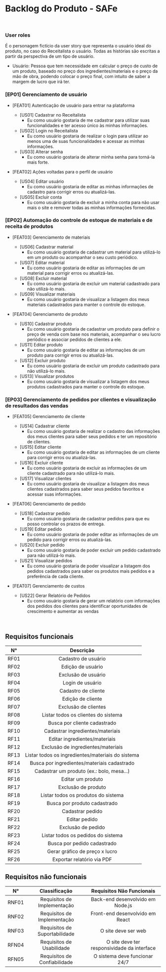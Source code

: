 # Backlog do Produto - SAFe

<br>

### User roles

É o personagem fictício da user story que representa o usuário ideal do produto, no caso do Receitalista o usuário. Todas as histórias são escritas a partir da perspectiva de um tipo de usuário.

- Usuário: Pessoa que tem necessidade em calcular o preço de custo de um produto, baseado no preço dos ingredientes/materiais e o preço da mão de obra, podendo colocar o preço final, com intuito de saber a margem de lucro que irá ter.

### [EP01] Gerenciamento de usuário

   - [FEAT01] Autenticação de usuário para entrar na plataforma
      - [US01] Cadastrar no Receitalista
         - Eu como usuário gostaria de me cadastrar para utilizar suas funcionalidades e ter acesso único às minhas informações. 
      - [US02] Login no Receitalista
         - Eu como usuário gostaria de realizar o login para utilizar ao menos uma de suas funcionalidades e acessar as minhas informações.
      - [US03] Alterar senha
         - Eu como usuário gostaria de alterar minha senha para torná-la mais forte.
   
   - [FEAT02] Ações voltadas para o perfil de usuário
      - [US04] Editar usuário
         - Eu como usuário gostaria de editar as minhas informações de cadastro para corrigir erros ou atualizá-las.
      - [US05] Excluir conta
         - Eu como usuário gostaria de excluir a minha conta para não usar mais o site e remover todas as minhas informações fornecidas.

 
### [EP02] Automação do controle de estoque de materiais e de receita de produtos
  
  - [FEAT03] Gerenciamento de materiais
      - [US06] Cadastrar material
         - Eu como usuário gostaria de cadastrar um material para utilizá-lo em um produto ou acompanhar o seu custo periódico.
      - [US07] Editar material
         - Eu como usuário gostaria de editar as informações de um material para corrigir erros ou atualizá-las.
      - [US08] Excluir material
         - Eu como usuário gostaria de excluir um material cadastrado para não utilizá-lo mais.
      - [US09] Visualizar materiais
         - Eu como usuário gostaria de visualizar a listagem dos meus materiais cadastrados para manter o controle do estoque.
  
  - [FEAT04] Gerenciamento de produto 
      - [US10] Cadastrar produto
         - Eu como usuário gostaria de cadastrar um produto para definir o preço de venda com base nos materiais, acompanhar o seu lucro periódico e associar pedidos de clientes a ele.
      - [US11] Editar produto
         - Eu como usuário gostaria de editar as informações de um produto para corrigir erros ou atualizá-las.
      - [US12] Excluir produto
         - Eu como usuário gostaria de excluir um produto cadastrado para não utilizá-lo mais.
      - [US13] Visualizar produtos
         - Eu como usuário gostaria de visualizar a listagem dos meus produtos cadastrados para manter o controle do estoque.

          
### [EP03] Gerenciamento de pedidos por clientes e visualização de resultados das vendas
  
  - [FEAT05] Gerenciamento de cliente
      - [US14] Cadastrar cliente
         - Eu como usuário gostaria de realizar o cadastro das informações dos meus clientes para saber seus pedidos e ter um repositório de clientes.
      - [US15] Editar cliente
         - Eu como usuário gostaria de editar as informações de um cliente para corrigir erros ou atualizá-las.
      - [US16] Excluir cliente
         - Eu como usuário gostaria de excluir as informações de um cliente cadastrado para não utilizá-lo mais.
      - [US17] Visualizar clientes
         - Eu como usuário gostaria de visualizar a listagem dos meus clientes cadastrados para saber seus pedidos favoritos e acessar suas informações.
  
  - [FEAT06] Gerenciamento de pedido
      - [US18] Cadastrar pedido
         - Eu como usuário gostaria de cadastrar pedidos para que eu posso controlar os prazos de entrega.
      - [US19] Editar pedido
         - Eu como usuário gostaria de poder editar as informações de um pedido para corrigir erros ou atualizá-las.
      - [US20] Excluir pedido
         - Eu como usuário gostaria de poder excluir um pedido cadastrado para não utilizá-lo mais.
      - [US21] Visualizar pedidos
         - Eu como usuário gostaria de poder visualizar a listagem dos pedidos cadastrados para saber os produtos mais pedidos e a preferência de cada cliente.
  
  - [FEAT07] Gerenciamento de custos
      - [US22] Gerar Relatório de Pedidos
         - Eu como usuário gostaria de gerar um relatório com informações dos pedidos dos clientes para identificar oportunidades de crescimento e aumentar as vendas
<br>

## Requisitos funcionais

| N°  | Descrição |
| :-: | :-----------: | 
| RF01 | Cadastro de usuário |
| RF02 | Edição de usuário |
| RF03 | Exclusão de usuário | 
| RF04 | Login de usuário | 
| RF05 | Cadastro de cliente |
| RF06 | Edição de cliente |
| RF07 | Exclusão de clientes |
| RF08 | Listar todos os clientes do sistema |
| RF09 | Busca por cliente cadastrado |
| RF10 | Cadastrar ingredientes/materiais |
| RF11 | Editar ingredientes/materiais |
| RF12 | Exclusão de ingredientes/materiais |
| RF13 | Listar todos os ingredientes/materiais do sistema |
| RF14 | Busca por ingredientes/materiais cadastrado |
| RF15 | Cadastrar um produto (ex.: bolo, mesa...) |
| RF16 | Editar um produto |
| RF17 | Exclusão de produto |
| RF18 | Listar todos os produtos do sistema |
| RF19 | Busca por produto cadastrado |
| RF20 | Cadastrar pedido |
| RF21 | Editar pedido |
| RF22 | Exclusão de pedido |
| RF23 | Listar todos os pedidos do sistema |
| RF24 | Busca por pedido cadastrado |
| RF25 | Gerar gráfico de preço x lucro |
| RF26 | Exportar relatório via PDF |

## Requisitos não funcionais

N° | Classificação | Requisitos Não Funcionais
:---------: |  :-------: |  :-------:
RNF01 | Requisitos de Implementação | Back-end desenvolvido em Node.js
RNF02 | Requisitos de Implementação | Front-end desenvolvido em React
RNF03 | Requisitos de Suportabilidade | O site deve ser web
RFN04 | Requisitos de Usabilidade | O site deve ter responsividade da interface
RFN05 | Requisitos de Confiabilidade | O sistema deve funcionar 24/7

<br>
